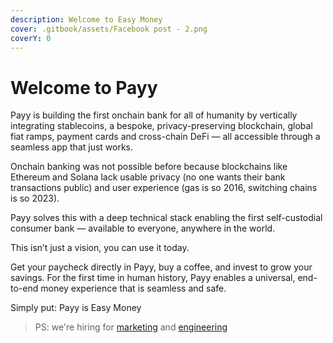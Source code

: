 ```yaml
---
description: Welcome to Easy Money
cover: .gitbook/assets/Facebook post - 2.png
coverY: 0
---
```


# Welcome to Payy

Payy is building the first onchain bank for all of humanity by vertically integrating stablecoins, a bespoke, privacy-preserving blockchain, global fiat ramps, payment cards and cross-chain DeFi — all accessible through a seamless app that just works.

Onchain banking was not possible before because blockchains like Ethereum and Solana lack usable privacy (no one wants their bank transactions public) and user experience (gas is so 2016, switching chains is so 2023).

Payy solves this with a deep technical stack enabling the first self-custodial consumer bank — available to everyone, anywhere in the world.

This isn’t just a vision, you can use it today.

Get your paycheck directly in Payy, buy a coffee, and invest to grow your savings. For the first time in human history, Payy enables a universal, end-to-end money experience that is seamless and safe.

Simply put: Payy is Easy Money

> PS: we're hiring for [marketing](https://polybase.notion.site/Head-of-Marketing-fa176c7548b944d4870fa4bab9b58ddc) and [engineering](https://polybase.notion.site/Staff-Fullstack-Engineer-Rust-React-06175a647cd2447881f2bc20dcdc6db7)
